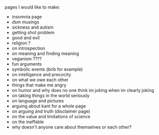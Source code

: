 pages I would like to make:

- insomnia page
- dsm musings 
- sickness and autism 
- getting shot problem 
- good and evil 
- religion ?
- on introspection
- on meaning and finding meaning 
- veganism ????
- fun arguments 
- symbolic events (birb for example)
- on intelligence and precocity 
- on what we owe each other 
- things that make me angry 
- on humor and why does no one think im joking when im clearly joking
- on taking things in the world seriously 
- on language and pictures 
- arguing about kant for a whole page 
- on arguing and truth (disclaimer page)
- on the value and limitations of science 
- on the ineffable
- why doesn't anyone care about themselves or each other?